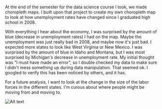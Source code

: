 At the end of the semester for the data science course I took, we made choropleth maps. I built upon that project to create my own choropleth map to look at how unemployment rates have changed since I graduated high school in 2008.

With everything I hear about the economy, I was surprised by the amount of blue (decrease in unemployment rates) I had on the map. Maybe the unemployment was just really bad in 2008, and maybe now it's just bad. I expected more states to look like West Virginia or New Mexico. I was surprised by the amount of blue in Idaho and Montana, but I was most surprised by Michigan's decrease in unemployment rate.
My initial thought was "I must have made an error", so I double checked my data to make sure I didn't mess something up during data manipulation. That seemed ok. I googled to verify this has been noticed by others, and it has.

For a future analysis, I want to look at the change in the size of the labor forces in the different states. I'm curous about where people might be moving from and moving to.

![Alt text](/USUnemploymentChoropleth/blob/master/difference_usa3.svg)

